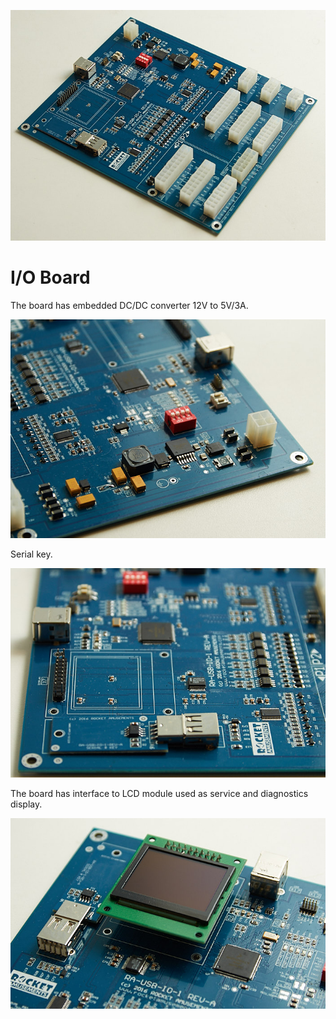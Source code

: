 ![RA IO Board](/projects/ra_io_board/DSC_7413.jpg)

# I/O Board



The board has embedded DC/DC converter 12V to 5V/3A.

![RA IO Board - DC/DC converter](/projects/ra_io_board/DSC_7417.jpg)

Serial key.

![RA IO Board - Serial Key](/projects/ra_io_board/DSC_7418.jpg)

The board has interface to LCD module used as service and diagnostics display.

![RA IO Board - Service Display](/projects/ra_io_board/DSC_7419.jpg)
